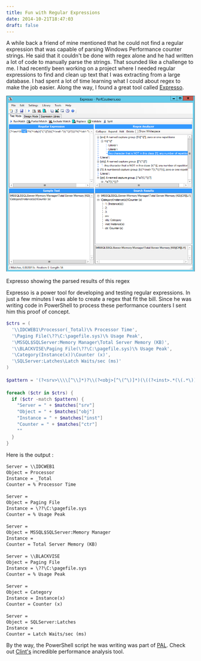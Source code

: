 ```yaml
---
title: Fun with Regular Expressions
date: 2014-10-21T18:47:03
draft: false
---
```


A while back a friend of mine mentioned that he could not find a regular expression that was capable
of parsing Windows Performance counter strings. He said that it couldn't be done with regex alone
and he had written a lot of code to manually parse the strings. That sounded like a challenge to me.
I had recently been working on a project where I needed regular expressions to find and clean up
text that I was extracting from a large database. I had spent a lot of time learning what I could
about regex to make the job easier. Along the way, I found a great tool called [Expresso][04].

![Expresso screenshot][01]

Expresso showing the parsed results of this regex

Expresso is a power tool for developing and testing regular expressions. In just a few minutes I was
able to create a regex that fit the bill. Since he was writing code in PowerShell to process these
performance counters I sent him this proof of concept.

```powershell
$ctrs = (
  '\\IDCWEB1\Processor(_Total)\% Processor Time',
  '\Paging File(\??\C:\pagefile.sys)\% Usage Peak',
  '\MSSQL$SQLServer:Memory Manager\Total Server Memory (KB)',
  '\\BLACKVISE\Paging File(\??\C:\pagefile.sys)\% Usage Peak',
  '\Category(Instance(x))\Counter (x)',
  '\SQLServer:Latches\Latch Waits/sec (ms)'
)

$pattern = '(?<srv>\\\\[^\\]*)?\\(?<obj>[^\(^\)]*)(\((?<inst>.*(\(.*\))?)\))?\\(?<ctr>.*\s?(\(.*\))?)'

foreach ($ctr in $ctrs) {
  if ($ctr -match $pattern) {
    "Server = " + $matches["srv"]
    "Object = " + $matches["obj"]
    "Instance = " + $matches["inst"]
    "Counter = " + $matches["ctr"]
    ""
  }
}
```

Here is the output :

```
Server = \\IDCWEB1
Object = Processor
Instance = _Total
Counter = % Processor Time

Server =
Object = Paging File
Instance = \??\C:\pagefile.sys
Counter = % Usage Peak

Server =
Object = MSSQL$SQLServer:Memory Manager
Instance =
Counter = Total Server Memory (KB)

Server = \\BLACKVISE
Object = Paging File
Instance = \??\C:\pagefile.sys
Counter = % Usage Peak

Server =
Object = Category
Instance = Instance(x)
Counter = Counter (x)

Server =
Object = SQLServer:Latches
Instance =
Counter = Latch Waits/sec (ms)
```

By the way, the PowerShell script he was writing was part of [PAL][03]. Check out [Clint's][02]
incredible performance analysis tool.

<!-- link references -->
[01]: expresso.png
[02]: https://github.com/clinthuffman
[03]: https://github.com/clinthuffman/PAL
[04]: http://www.ultrapico.com/Expresso.htm "Expresso"
